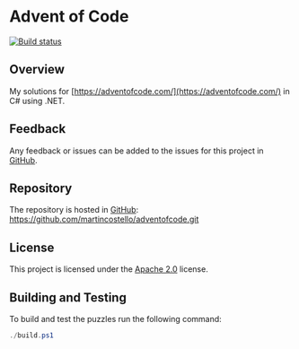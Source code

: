 # Advent of Code

[![Build status](https://github.com/martincostello/adventofcode/actions/workflows/build.yml/badge.svg?branch=main&event=push)](https://github.com/martincostello/adventofcode/actions/workflows/build.yml?query=branch%3Amain+event%3Apush)

## Overview

My solutions for [https://adventofcode.com/](https://adventofcode.com/) in C# using .NET.

## Feedback

Any feedback or issues can be added to the issues for this project in [GitHub](https://github.com/martincostello/adventofcode/issues).

## Repository

The repository is hosted in [GitHub](https://github.com/martincostello/adventofcode): <https://github.com/martincostello/adventofcode.git>

## License

This project is licensed under the [Apache 2.0](https://github.com/martincostello/adventofcode/blob/main/LICENSE) license.

## Building and Testing

To build and test the puzzles run the following command:

```powershell
./build.ps1
```
